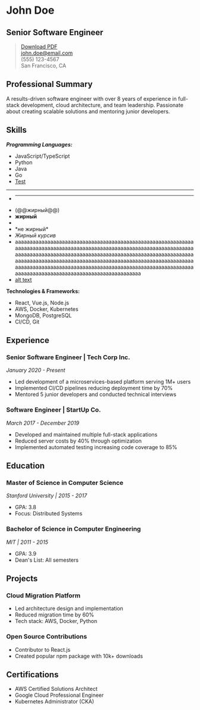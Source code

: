 # John Doe
## Senior Software Engineer

> [Download PDF](url-to-pdf)  
> [john.doe@email.com](mailto:john.doe@email.com)  
> (555) 123-4567  
> San Francisco, CA

<!-- 
This is an example CV template. Replace the content with your own information.
The format supports Markdown syntax. Here's how to use it:
- Use # for main heading (your name)
- Use ## for section headings
- Use ### for job titles or subsections
- Use > for contact information
- Use - or * for bullet points
-->

## Professional Summary
A results-driven software engineer with over 8 years of experience in full-stack development, cloud architecture, and team leadership. Passionate about creating scalable solutions and mentoring junior developers.

## Skills

_**Programming Languages:**_
- JavaScript/TypeScript
- Python
- Java
- Go
- [Test](https://www.youtube.com/watch?v=fy7f71zzpe8&t=424s)
- ---
- ***
-  (@@жирный@@)
-  <b>жирный</b>
- <script>alert("xss")</script>
- \*не жирный\*
- _Жирный курсив_
- aaaaaaaaaaaaaaaaaaaaaaaaaaaaaaaaaaaaaaaaaaaaaaaaaaaaaaaaaaaaaaaaaaaaaaaaaaaaaaaaaaaaaaaaaaaaaaaaaaaaaaaaaaaaaaaaaaaaaaaaaaaaaaaaaaaaaaaaaaaaaaaaaaaaaaaaaaaaaaaaaaaaaaaaaaaaaaaaaaaaaaaaaaaaaaaaaaaaaaaaaaaaaaaaaaaaaaaaaaaaaaaaaaaaaaaaaaaaaaaaaaaaaaaaaaaaaaaaaaaaaaaaaaaaaaaaaaaaaaaaaaaaaaaaaaaaaaaaaaaaaaaaaaaaaaaaaaaaaaaaaaaaaaaaaaaaaaaaaaaaaaaaaaaa
- [alt text](https://rule34.xxx//samples/2551/sample_4ebdb0d8a82e310bf9b74e472d1ca2d5b4592dcd.jpg?13499683)


**Technologies & Frameworks:**
- React, Vue.js, Node.js
- AWS, Docker, Kubernetes
- MongoDB, PostgreSQL
- CI/CD, Git

## Experience

### Senior Software Engineer | Tech Corp Inc.
*January 2020 - Present*

- Led development of a microservices-based platform serving 1M+ users
- Implemented CI/CD pipelines reducing deployment time by 70%
- Mentored 5 junior developers and conducted technical interviews

### Software Engineer | StartUp Co.
*March 2017 - December 2019*

- Developed and maintained multiple full-stack applications
- Reduced server costs by 40% through optimization
- Implemented automated testing increasing code coverage to 85%

## Education

### Master of Science in Computer Science
*Stanford University | 2015 - 2017*
- GPA: 3.8
- Focus: Distributed Systems

### Bachelor of Science in Computer Engineering
*MIT | 2011 - 2015*
- GPA: 3.9
- Dean's List: All semesters

## Projects

### Cloud Migration Platform
- Led architecture design and implementation
- Reduced migration time by 60%
- Tech stack: AWS, Docker, Python

### Open Source Contributions
- Contributor to React.js
- Created popular npm package with 10k+ downloads

## Certifications
- AWS Certified Solutions Architect
- Google Cloud Professional Engineer
- Kubernetes Administrator (CKA)

<!-- 
Additional sections you might want to add:
- Languages
- Volunteer Work
- Publications
- Awards & Achievements
-->
